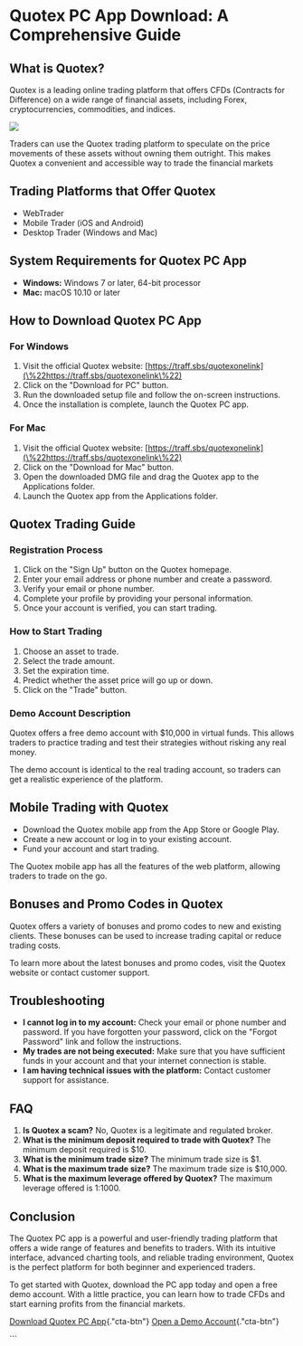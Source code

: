 # Quotex PC App Download: A Comprehensive Guide

## What is Quotex?

Quotex is a leading online trading platform that offers CFDs (Contracts
for Difference) on a wide range of financial assets, including Forex,
cryptocurrencies, commodities, and indices.

[![](https://static.quotex.io/files/10_en/300_250.jpg)](https://traff.sbs/brokerqxlid)

Traders can use the Quotex trading platform to speculate on the price
movements of these assets without owning them outright. This makes
Quotex a convenient and accessible way to trade the financial markets

## Trading Platforms that Offer Quotex

-   WebTrader
-   Mobile Trader (iOS and Android)
-   Desktop Trader (Windows and Mac)

## System Requirements for Quotex PC App

-   **Windows:** Windows 7 or later, 64-bit processor
-   **Mac:** macOS 10.10 or later

## How to Download Quotex PC App

### For Windows

1.  Visit the official Quotex website:
    [https://traff.sbs/quotexonelink](\%22https://traff.sbs/quotexonelink\%22)
2.  Click on the "Download for PC" button.
3.  Run the downloaded setup file and follow the on-screen instructions.
4.  Once the installation is complete, launch the Quotex PC app.

### For Mac

1.  Visit the official Quotex website:
    [https://traff.sbs/quotexonelink](\%22https://traff.sbs/quotexonelink\%22)
2.  Click on the "Download for Mac" button.
3.  Open the downloaded DMG file and drag the Quotex app to the
    Applications folder.
4.  Launch the Quotex app from the Applications folder.

## Quotex Trading Guide

### Registration Process

1.  Click on the "Sign Up" button on the Quotex homepage.
2.  Enter your email address or phone number and create a password.
3.  Verify your email or phone number.
4.  Complete your profile by providing your personal information.
5.  Once your account is verified, you can start trading.

### How to Start Trading

1.  Choose an asset to trade.
2.  Select the trade amount.
3.  Set the expiration time.
4.  Predict whether the asset price will go up or down.
5.  Click on the "Trade" button.

### Demo Account Description

Quotex offers a free demo account with \$10,000 in virtual funds. This
allows traders to practice trading and test their strategies without
risking any real money.

The demo account is identical to the real trading account, so traders
can get a realistic experience of the platform.

## Mobile Trading with Quotex

-   Download the Quotex mobile app from the App Store or Google Play.
-   Create a new account or log in to your existing account.
-   Fund your account and start trading.

The Quotex mobile app has all the features of the web platform, allowing
traders to trade on the go.

## Bonuses and Promo Codes in Quotex

Quotex offers a variety of bonuses and promo codes to new and existing
clients. These bonuses can be used to increase trading capital or reduce
trading costs.

To learn more about the latest bonuses and promo codes, visit the Quotex
website or contact customer support.

## Troubleshooting

-   **I cannot log in to my account:** Check your email or phone number
    and password. If you have forgotten your password, click on the
    "Forgot Password" link and follow the instructions.
-   **My trades are not being executed:** Make sure that you have
    sufficient funds in your account and that your internet connection
    is stable.
-   **I am having technical issues with the platform:** Contact customer
    support for assistance.

## FAQ

1.  **Is Quotex a scam?** No, Quotex is a legitimate and regulated
    broker.
2.  **What is the minimum deposit required to trade with Quotex?** The
    minimum deposit required is \$10.
3.  **What is the minimum trade size?** The minimum trade size is \$1.
4.  **What is the maximum trade size?** The maximum trade size is
    \$10,000.
5.  **What is the maximum leverage offered by Quotex?** The maximum
    leverage offered is 1:1000.

## Conclusion

The Quotex PC app is a powerful and user-friendly trading platform that
offers a wide range of features and benefits to traders. With its
intuitive interface, advanced charting tools, and reliable trading
environment, Quotex is the perfect platform for both beginner and
experienced traders.

To get started with Quotex, download the PC app today and open a free
demo account. With a little practice, you can learn how to trade CFDs
and start earning profits from the financial markets.

[Download Quotex PC
App](\%22https://traff.sbs/quotexonelink\%22){."cta-btn"} [Open a
Demo Account](\%22https://traff.sbs/quotexonelink\%22){."cta-btn"}

\`\`\`

